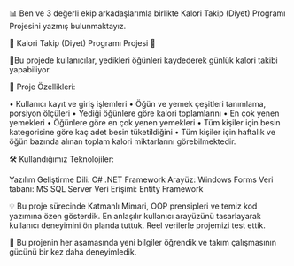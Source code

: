 📊 Ben ve 3 değerli ekip arkadaşlarımla birlikte Kalori Takip (Diyet) Programı Projesini yazmış bulunmaktayız. 

🔸 Kalori Takip (Diyet) Programı Projesi 🔸

🚀Bu projede kullanıcılar, yedikleri öğünleri kaydederek günlük kalori takibi yapabiliyor. 

🎯 Proje Özellikleri:

• Kullanıcı kayıt ve giriş işlemleri
• Öğün ve yemek çeşitleri tanımlama, porsiyon ölçüleri
• Yediği öğünlere göre kalori toplamlarını
• En çok yenen yemekleri
• Öğünlere göre en çok yenen yemekleri
• Tüm kişiler için besin kategorisine göre kaç adet besin tüketildiğini
• Tüm kişiler için haftalık ve öğün bazında alınan toplam kalori miktarlarını görebilmektedir.

🛠 Kullandığımız Teknolojiler:

Yazılım Geliştirme Dili: C# .NET Framework
Arayüz: Windows Forms
Veri tabanı: MS SQL Server
Veri Erişimi: Entity Framework

💡 Bu proje sürecinde Katmanlı Mimari, OOP prensipleri ve temiz kod yazımına özen gösterdik. En anlaşılır kullanıcı arayüzünü tasarlayarak kullanıcı deneyimini ön planda tuttuk. Reel verilerle projemizi test ettik.

💬 Bu projenin her aşamasında yeni bilgiler öğrendik ve takım çalışmasının gücünü bir kez daha deneyimledik.
